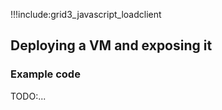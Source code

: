 !!!include:grid3_javascript_loadclient

## Deploying a VM and exposing it

### Example code

TODO:...
